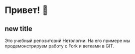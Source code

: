 # Привет! 👋

## new title



Это учебный репозиторий Нетологии. На его примере мы продемонстрируем работу с Fork и ветками в GIT. 